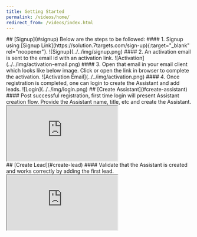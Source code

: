 ```yaml
---
title: Getting Started
permalink: /videos/home/
redirect_from: /videos/index.html
---
```


<a name="signup"/>
## [Signup](#signup)
Below are the steps to be followed:
#### 1. Signup using [Signup Link](https://solution.7targets.com/sign-up){:target="_blank" rel="noopener"}.  
![Signup](../../img/signup.png)
#### 2. An activation email is sent to the  email id with an activation link.  
![Activation](../../img/activation-email.png)
#### 3. Open that email in your email client which looks like below image. Click or open the link in browser to complete the activation.  
![Activation Email](../../img/activation.png)
#### 4. Once registration is completed, one can login to create the Assistant and add leads.  
![Login](../../img/login.png)

<a name="create-assistant"/>
## [Create Assistant](#create-assistant)
#### Post successful registration, first time login will present Assistant creation flow. Provide the Assistant name, title, etc and create the Assistant.  
<div class="embed-responsive embed-responsive-16by9">
  <iframe class="embed-responsive-item" src="https://www.youtube.com/embed/YSDEux377bQ?rel=0" allowfullscreen></iframe>
</div>

<a name="create-lead"/>
## [Create Lead](#create-lead)
#### Validate that the Assistant is created and works correctly by adding the first lead.  
<div class="embed-responsive embed-responsive-16by9">
  <iframe class="embed-responsive-item" src="https://www.youtube.com/embed/UKdxHyueNmY?rel=0" allowfullscreen></iframe>
</div>
